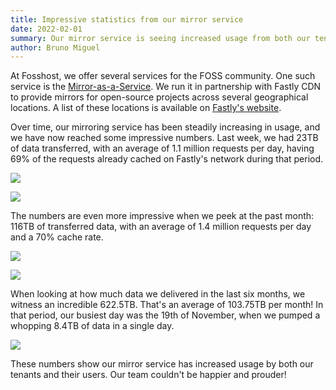 ```yaml
---
title: Impressive statistics from our mirror service
date: 2022-02-01
summary: Our mirror service is seeing increased usage from both our tenants and their users, pumping an incredible amount of data each week
author: Bruno Miguel
---
```


At Fosshost, we offer several services for the FOSS community. One such service is the [Mirror-as-a-Service](https://docs.fosshost.org/products-and-services/mirrors-as-a-service/). We run it in partnership with Fastly CDN to provide mirrors for open-source projects across several geographical locations. A list of these locations is available on [Fastly's website](https://www.fastly.com/network-map/).

Over time, our mirroring service has been steadily increasing in usage, and we have now reached some impressive numbers. Last week, we had 23TB of data transferred, with an average of 1.1 million requests per day, having 69% of the requests already cached on Fastly's network during that period.

<img src="/article-content/mirror-stats/transfer-total-1w.png"></img>

<img src="/article-content/mirror-stats/cache-1w.png"></img>

The numbers are even more impressive when we peek at the past month: 116TB of transferred data, with an average of 1.4 million requests per day and a 70% cache rate.

<img src="/article-content/mirror-stats/transfer-total-1m.png"></img>

<img src="/article-content/mirror-stats/cache-1m.png"></img>

When looking at how much data we delivered in the last six months, we witness an incredible 622.5TB. That's an average of 103.75TB per month! In that period, our busiest day was the 19th of November, when we pumped a whopping 8.4TB of data in a single day.

<img src="/article-content/mirror-stats/transfer-tota-6m.png"></img>

These numbers show our mirror service has increased usage by both our tenants and their users. Our team couldn't be happier and prouder!
